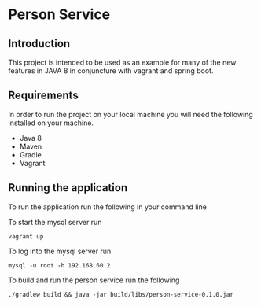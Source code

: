 # Person Service

## Introduction
This project is intended to be used as an example for many of the new features in JAVA 8 in conjuncture with vagrant and spring boot.

## Requirements
In order to run the project on your local machine you will need the following installed on your machine.
* Java 8
* Maven
* Gradle
* Vagrant

## Running the application
To run the application run the following in your command line

To start the mysql server run
```
vagrant up
```
To log into the mysql server run 
```
mysql -u root -h 192.168.60.2
```

To build and run the person service run the following
```
./gradlew build && java -jar build/libs/person-service-0.1.0.jar
```